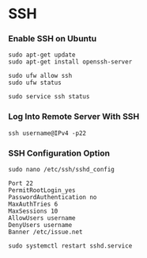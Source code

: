 # SSH

### Enable SSH on Ubuntu

```
sudo apt-get update
sudo apt-get install openssh-server
```

```
sudo ufw allow ssh
sudo ufw status
```

```
sudo service ssh status
```

### Log Into Remote Server With SSH

```
ssh username@IPv4 -p22
```

### SSH Configuration Option

```
sudo nano /etc/ssh/sshd_config
```

```
Port 22
PermitRootLogin_yes
PasswordAuthentication no
MaxAuthTries 6 
MaxSessions 10
AllowUsers username
DenyUsers username
Banner /etc/issue.net
```

```
sudo systemctl restart sshd.service
```
